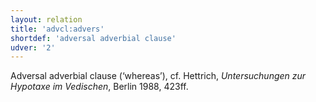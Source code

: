 ```yaml
---
layout: relation
title: 'advcl:advers'
shortdef: 'adversal adverbial clause'
udver: '2'
---
```


Adversal adverbial clause (‘whereas’), cf. Hettrich, *Untersuchungen zur Hypotaxe im Vedischen*, Berlin 1988, 423ff.

~~~ sdparse

~~~
<!-- Interlanguage links updated Po 11. listopadu 2024, 20:10:15 CET -->
